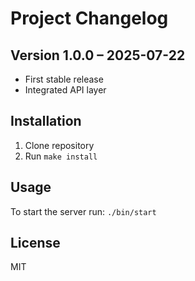 # Project Changelog

## Version 1.0.0 – 2025-07-22
- First stable release
- Integrated API layer

## Installation
1. Clone repository
2. Run `make install`

## Usage
To start the server run:
`./bin/start`

## License
MIT
